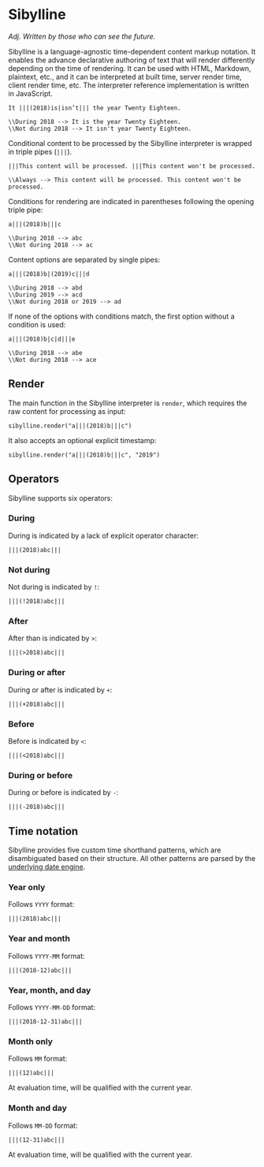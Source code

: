 # Sibylline

_Adj. Written by those who can see the future._

Sibylline is a language-agnostic time-dependent content markup notation. It enables the advance declarative authoring of text that will render differently depending on the time of rendering. It can be used with HTML, Markdown, plaintext, etc., and it can be interpreted at built time, server render time, client render time, etc. The interpreter reference implementation is written in JavaScript.

```
It |||(2018)is|isn’t||| the year Twenty Eighteen.

\\During 2018 --> It is the year Twenty Eighteen.
\\Not during 2018 --> It isn't year Twenty Eighteen.
```

Conditional content to be processed by the Sibylline interpreter is wrapped in triple pipes (`|||`).

```
|||This content will be processed. |||This content won't be processed.

\\Always --> This content will be processed. This content won't be processed.
```

Conditions for rendering are indicated in parentheses following the opening triple pipe:

```
a|||(2018)b|||c

\\During 2018 --> abc
\\Not during 2018 --> ac
```

Content options are separated by single pipes:

```
a|||(2018)b|(2019)c|||d

\\During 2018 --> abd
\\During 2019 --> acd
\\Not during 2018 or 2019 --> ad
```

If none of the options with conditions match, the first option without a condition is used:

```
a|||(2018)b|c|d|||e

\\During 2018 --> abe
\\Not during 2018 --> ace
```

## Render

The main function in the Sibylline interpreter is `render`, which requires the raw content for processing as input:

```
sibylline.render("a|||(2018)b|||c")
```

It also accepts an optional explicit timestamp:

```
sibylline.render("a|||(2018)b|||c", "2019")
```

## Operators

Sibylline supports six operators:

### During

During is indicated by a lack of explicit operator character:

```
|||(2018)abc|||
```

### Not during

Not during is indicated by `!`:

```
|||(!2018)abc|||
```

### After

After than is indicated by `>`:

```
|||(>2018)abc|||
```

### During or after

During or after is indicated by `+`:

```
|||(+2018)abc|||
```

### Before

Before is indicated by `<`:

```
|||(<2018)abc|||
```

### During or before

During or before is indicated by `-`:

```
|||(-2018)abc|||
```

## Time notation

Sibylline provides five custom time shorthand patterns, which are disambiguated based on their structure. All other patterns are parsed by the [underlying date engine](http://momentjs.com/docs/#/parsing/string/).

### Year only

Follows `YYYY` format:

```
|||(2018)abc|||
```

### Year and month

Follows `YYYY-MM` format:

```
|||(2018-12)abc|||
```

### Year, month, and day

Follows `YYYY-MM-DD` format:

```
|||(2018-12-31)abc|||
```

### Month only

Follows `MM` format:

```
|||(12)abc|||
```

At evaluation time, will be qualified with the current year.

### Month and day

Follows `MM-DD` format:

```
|||(12-31)abc|||
```

At evaluation time, will be qualified with the current year.
